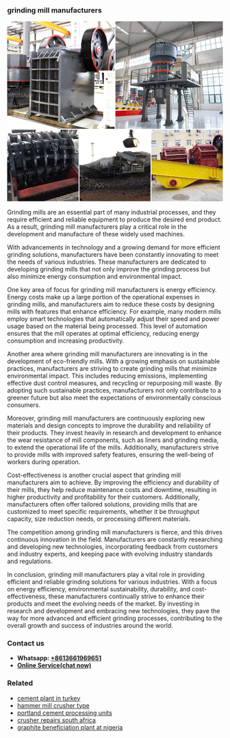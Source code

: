 <h3>grinding mill manufacturers</h3><img src='1706755835.jpg' alt=''><p>Grinding mills are an essential part of many industrial processes, and they require efficient and reliable equipment to produce the desired end product. As a result, grinding mill manufacturers play a critical role in the development and manufacture of these widely used machines.</p><p>With advancements in technology and a growing demand for more efficient grinding solutions, manufacturers have been constantly innovating to meet the needs of various industries. These manufacturers are dedicated to developing grinding mills that not only improve the grinding process but also minimize energy consumption and environmental impact.</p><p>One key area of focus for grinding mill manufacturers is energy efficiency. Energy costs make up a large portion of the operational expenses in grinding mills, and manufacturers aim to reduce these costs by designing mills with features that enhance efficiency. For example, many modern mills employ smart technologies that automatically adjust their speed and power usage based on the material being processed. This level of automation ensures that the mill operates at optimal efficiency, reducing energy consumption and increasing productivity.</p><p>Another area where grinding mill manufacturers are innovating is in the development of eco-friendly mills. With a growing emphasis on sustainable practices, manufacturers are striving to create grinding mills that minimize environmental impact. This includes reducing emissions, implementing effective dust control measures, and recycling or repurposing mill waste. By adopting such sustainable practices, manufacturers not only contribute to a greener future but also meet the expectations of environmentally conscious consumers.</p><p>Moreover, grinding mill manufacturers are continuously exploring new materials and design concepts to improve the durability and reliability of their products. They invest heavily in research and development to enhance the wear resistance of mill components, such as liners and grinding media, to extend the operational life of the mills. Additionally, manufacturers strive to provide mills with improved safety features, ensuring the well-being of workers during operation.</p><p>Cost-effectiveness is another crucial aspect that grinding mill manufacturers aim to achieve. By improving the efficiency and durability of their mills, they help reduce maintenance costs and downtime, resulting in higher productivity and profitability for their customers. Additionally, manufacturers often offer tailored solutions, providing mills that are customized to meet specific requirements, whether it be throughput capacity, size reduction needs, or processing different materials.</p><p>The competition among grinding mill manufacturers is fierce, and this drives continuous innovation in the field. Manufacturers are constantly researching and developing new technologies, incorporating feedback from customers and industry experts, and keeping pace with evolving industry standards and regulations.</p><p>In conclusion, grinding mill manufacturers play a vital role in providing efficient and reliable grinding solutions for various industries. With a focus on energy efficiency, environmental sustainability, durability, and cost-effectiveness, these manufacturers continually strive to enhance their products and meet the evolving needs of the market. By investing in research and development and embracing new technologies, they pave the way for more advanced and efficient grinding processes, contributing to the overall growth and success of industries around the world.</p><h3>Contact us</h3><ul><li><strong>Whatsapp:&nbsp;<a href="https://wa.me/8613661969651">+8613661969651</a></strong></li><li><a href="https://swt.shibang-china.com/?git&amp;zhl&amp;grinding mill manufacturers"><strong>Online Service(chat now)</strong></a></li></ul><h3>Related</h3><ul><li><a href='cement plant in turkey.md'>cement plant in turkey</a></li><li><a href='hammer mill crusher type.md'>hammer mill crusher type</a></li><li><a href='portland cement processing units.md'>portland cement processing units</a></li><li><a href='crusher repairs south africa.md'>crusher repairs south africa</a></li><li><a href='graphite beneficiation plant at nigeria.md'>graphite beneficiation plant at nigeria</a></li></ul>